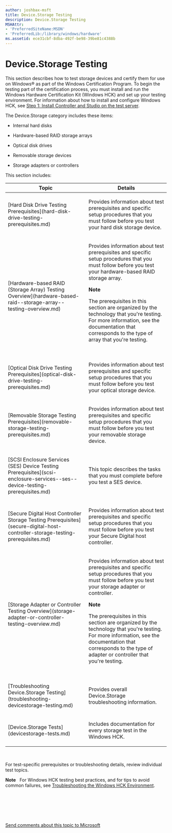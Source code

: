 ```yaml
---
author: joshbax-msft
title: Device.Storage Testing
description: Device.Storage Testing
MSHAttr:
- 'PreferredSiteName:MSDN'
- 'PreferredLib:/library/windows/hardware'
ms.assetid: ece31cbf-8dba-492f-be98-39be81c4388b
---
```


# Device.Storage Testing


This section describes how to test storage devices and certify them for use on Windows® as part of the Windows Certification Program. To begin the testing part of the certification process, you must install and run the Windows Hardware Certification Kit (Windows HCK) and set up your testing environment. For information about how to install and configure Windows HCK, see [Step 1: Install Controller and Studio on the test server](step-1-install-controller-and-studio-on-the-test-server.md).

The Device.Storage category includes these items:

-   Internal hard disks

-   Hardware-based RAID storage arrays

-   Optical disk drives

-   Removable storage devices

-   Storage adapters or controllers

This section includes:

<table>
<colgroup>
<col width="50%" />
<col width="50%" />
</colgroup>
<thead>
<tr class="header">
<th>Topic</th>
<th>Details</th>
</tr>
</thead>
<tbody>
<tr class="odd">
<td><p>[Hard Disk Drive Testing Prerequisites](hard-disk-drive-testing-prerequisites.md)</p></td>
<td><p>Provides information about test prerequisites and specific setup procedures that you must follow before you test your hard disk storage device.</p></td>
</tr>
<tr class="even">
<td><p>[Hardware-based RAID (Storage Array) Testing Overview](hardware-based-raid--storage-array--testing-overview.md)</p></td>
<td><p>Provides information about test prerequisites and specific setup procedures that you must follow before you test your hardware-based RAID storage array.</p>
<div class="alert">
<strong>Note</strong>  
<p>The prerequisites in this section are organized by the technology that you're testing. For more information, see the documentation that corresponds to the type of array that you're testing.</p>
</div>
<div>
 
</div></td>
</tr>
<tr class="odd">
<td><p>[Optical Disk Drive Testing Prerequisites](optical-disk-drive-testing-prerequisites.md)</p></td>
<td><p>Provides information about test prerequisites and specific setup procedures that you must follow before you test your optical storage device.</p></td>
</tr>
<tr class="even">
<td><p>[Removable Storage Testing Prerequisites](removable-storage-testing-prerequisites.md)</p></td>
<td><p>Provides information about test prerequisites and specific setup procedures that you must follow before you test your removable storage device.</p></td>
</tr>
<tr class="odd">
<td><p>[SCSI Enclosure Services (SES) Device Testing Prerequisites](scsi-enclosure-services--ses--device-testing-prerequisites.md)</p></td>
<td><p>This topic describes the tasks that you must complete before you test a SES device.</p></td>
</tr>
<tr class="even">
<td><p>[Secure Digital Host Controller Storage Testing Prerequisites](secure-digital-host-controller-storage-testing-prerequisites.md)</p></td>
<td><p>Provides information about test prerequisites and specific setup procedures that you must follow before you test your Secure Digital host controller.</p></td>
</tr>
<tr class="odd">
<td><p>[Storage Adapter or Controller Testing Overview](storage-adapter-or-controller-testing-overview.md)</p></td>
<td><p>Provides information about test prerequisites and specific setup procedures that you must follow before you test your storage adapter or controller.</p>
<div class="alert">
<strong>Note</strong>  
<p>The prerequisites in this section are organized by the technology that you're testing. For more information, see the documentation that corresponds to the type of adapter or controller that you're testing.</p>
</div>
<div>
 
</div></td>
</tr>
<tr class="even">
<td><p>[Troubleshooting Device.Storage Testing](troubleshooting-devicestorage-testing.md)</p></td>
<td><p>Provides overall Device.Storage troubleshooting information.</p></td>
</tr>
<tr class="odd">
<td><p>[Device.Storage Tests](devicestorage-tests.md)</p></td>
<td><p>Includes documentation for every storage test in the Windows HCK.</p></td>
</tr>
</tbody>
</table>

 

For test-specific prerequisites or troubleshooting details, review individual test topics.

**Note**  
For Windows HCK testing best practices, and for tips to avoid common failures, see [Troubleshooting the Windows HCK Environment](troubleshooting-the-windows-hck-environment.md).

 

 

 

[Send comments about this topic to Microsoft](mailto:wsddocfb@microsoft.com?subject=Documentation%20feedback%20%5Bp_hck\p_hck%5D:%20Device.Storage%20Testing%20%20RELEASE:%20%284/27/2016%29&body=%0A%0APRIVACY%20STATEMENT%0A%0AWe%20use%20your%20feedback%20to%20improve%20the%20documentation.%20We%20don't%20use%20your%20email%20address%20for%20any%20other%20purpose,%20and%20we'll%20remove%20your%20email%20address%20from%20our%20system%20after%20the%20issue%20that%20you're%20reporting%20is%20fixed.%20While%20we're%20working%20to%20fix%20this%20issue,%20we%20might%20send%20you%20an%20email%20message%20to%20ask%20for%20more%20info.%20Later,%20we%20might%20also%20send%20you%20an%20email%20message%20to%20let%20you%20know%20that%20we've%20addressed%20your%20feedback.%0A%0AFor%20more%20info%20about%20Microsoft's%20privacy%20policy,%20see%20http://privacy.microsoft.com/default.aspx. "Send comments about this topic to Microsoft")




